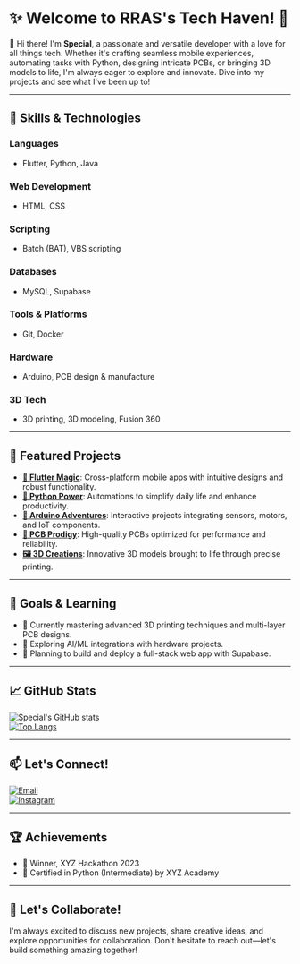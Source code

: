 # ✨ Welcome to RRAS's Tech Haven! 🌟

👋 Hi there! I'm **Special**, a passionate and versatile developer with a love for all things tech. Whether it's crafting seamless mobile experiences, automating tasks with Python, designing intricate PCBs, or bringing 3D models to life, I'm always eager to explore and innovate. Dive into my projects and see what I've been up to!

---

## 🚀 Skills & Technologies

### Languages
- Flutter, Python, Java
### Web Development
- HTML, CSS
### Scripting
- Batch (BAT), VBS scripting
### Databases
- MySQL, Supabase
### Tools & Platforms
- Git, Docker
### Hardware
- Arduino, PCB design & manufacture
### 3D Tech
- 3D printing, 3D modeling, Fusion 360

---

## 🌟 Featured Projects

- **[📱 Flutter Magic](https://github.com/RRAS46/flutter-app)**: Cross-platform mobile apps with intuitive designs and robust functionality.
- **[🐍 Python Power](https://github.com/RRAS46/python-automation)**: Automations to simplify daily life and enhance productivity.
- **[🔧 Arduino Adventures](https://github.com/RRAS46/arduino-projects)**: Interactive projects integrating sensors, motors, and IoT components.
- **[🔋 PCB Prodigy](https://github.com/RRAS46/pcb-designs)**: High-quality PCBs optimized for performance and reliability.
- **[🖼️ 3D Creations](https://github.com/RRAS46/3d-projects)**: Innovative 3D models brought to life through precise printing.

---

## 🎯 Goals & Learning

- 🌱 Currently mastering advanced 3D printing techniques and multi-layer PCB designs.
- 🧠 Exploring AI/ML integrations with hardware projects.
- 🚀 Planning to build and deploy a full-stack web app with Supabase.

---

## 📈 GitHub Stats

![Special's GitHub stats](https://github-readme-stats.vercel.app/api?username=special&show_icons=true&theme=radical)  
[![Top Langs](https://github-readme-stats.vercel.app/api/top-langs/?username=special&layout=compact&theme=radical)](https://github.com/anuraghazra/github-readme-stats)

---

## 📫 Let's Connect!

[![Email](https://img.shields.io/badge/Email-D14836?style=flat-square&logo=gmail&logoColor=white)](mailto:rrasgeorge46@gmail.com)  
[![Instagram](https://img.shields.io/badge/Instagram-E4405F?style=flat-square&logo=instagram&logoColor=white)](https://www.instagram.com/jojos__psarras/)

---

## 🏆 Achievements

- 🥇 Winner, XYZ Hackathon 2023  
- 📜 Certified in Python (Intermediate) by XYZ Academy  

---

## 💬 Let's Collaborate!

I'm always excited to discuss new projects, share creative ideas, and explore opportunities for collaboration. Don't hesitate to reach out—let's build something amazing together!
